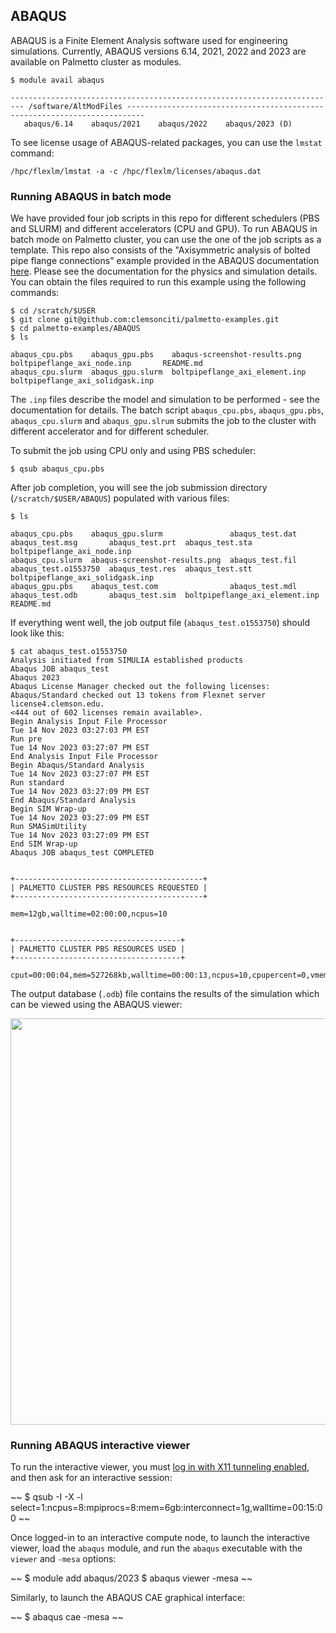 ## ABAQUS

ABAQUS is a Finite Element Analysis software used
for engineering simulations.
Currently, ABAQUS versions 6.14, 2021, 2022 and 2023 are available on Palmetto cluster
as modules.

~~~
$ module avail abaqus

------------------------------------------------------------------------- /software/AltModFiles --------------------------------------------------------------------------
   abaqus/6.14    abaqus/2021    abaqus/2022    abaqus/2023 (D)
~~~

To see license usage of ABAQUS-related packages,
you can use the `lmstat` command:

~~~
/hpc/flexlm/lmstat -a -c /hpc/flexlm/licenses/abaqus.dat
~~~

### Running ABAQUS in batch mode

We have provided four job scripts in this repo for different schedulers (PBS and SLURM) and different accelerators (CPU and GPU).
To run ABAQUS in batch mode on Palmetto cluster, you can use the one of the job scripts as a template.
This repo also consists of the "Axisymmetric analysis of bolted pipe flange connections"
example provided in the ABAQUS documentation [here](http://bobcat.nus.edu.sg:2080/v6.14/books/exa/default.htm).
Please see the documentation for the physics and simulation details.
You can obtain the files required to run this example
using the following commands:

~~~
$ cd /scratch/$USER
$ git clone git@github.com:clemsonciti/palmetto-examples.git
$ cd palmetto-examples/ABAQUS
$ ls

abaqus_cpu.pbs    abaqus_gpu.pbs    abaqus-screenshot-results.png   boltpipeflange_axi_node.inp       README.md
abaqus_cpu.slurm  abaqus_gpu.slurm  boltpipeflange_axi_element.inp  boltpipeflange_axi_solidgask.inp  
~~~

The `.inp` files describe the model and simulation to be performed - see
the documentation for details.
The batch script `abaqus_cpu.pbs`, `abaqus_gpu.pbs`, `abaqus_cpu.slurm` and `abaqus_gpu.slrum` submits the job to the cluster with different accelerator and for different scheduler.

To submit the job using CPU only and using PBS scheduler:

~~~
$ qsub abaqus_cpu.pbs
~~~

After job completion, you will see the job submission directory (`/scratch/$USER/ABAQUS`)
populated with various files:

~~~
$ ls

abaqus_cpu.pbs    abaqus_gpu.slurm               abaqus_test.dat  abaqus_test.msg       abaqus_test.prt  abaqus_test.sta                 boltpipeflange_axi_node.inp
abaqus_cpu.slurm  abaqus-screenshot-results.png  abaqus_test.fil  abaqus_test.o1553750  abaqus_test.res  abaqus_test.stt                 boltpipeflange_axi_solidgask.inp
abaqus_gpu.pbs    abaqus_test.com                abaqus_test.mdl  abaqus_test.odb       abaqus_test.sim  boltpipeflange_axi_element.inp  README.md
~~~

If everything went well, the job output file (`abaqus_test.o1553750`) should look like this:

~~~
$ cat abaqus_test.o1553750
Analysis initiated from SIMULIA established products
Abaqus JOB abaqus_test
Abaqus 2023
Abaqus License Manager checked out the following licenses:
Abaqus/Standard checked out 13 tokens from Flexnet server license4.clemson.edu.
<444 out of 602 licenses remain available>.
Begin Analysis Input File Processor
Tue 14 Nov 2023 03:27:03 PM EST
Run pre
Tue 14 Nov 2023 03:27:07 PM EST
End Analysis Input File Processor
Begin Abaqus/Standard Analysis
Tue 14 Nov 2023 03:27:07 PM EST
Run standard
Tue 14 Nov 2023 03:27:09 PM EST
End Abaqus/Standard Analysis
Begin SIM Wrap-up
Tue 14 Nov 2023 03:27:09 PM EST
Run SMASimUtility
Tue 14 Nov 2023 03:27:09 PM EST
End SIM Wrap-up
Abaqus JOB abaqus_test COMPLETED


+------------------------------------------+
| PALMETTO CLUSTER PBS RESOURCES REQUESTED |
+------------------------------------------+

mem=12gb,walltime=02:00:00,ncpus=10


+-------------------------------------+
| PALMETTO CLUSTER PBS RESOURCES USED |
+-------------------------------------+

cput=00:00:04,mem=527268kb,walltime=00:00:13,ncpus=10,cpupercent=0,vmem=4076156kb
~~~

The output database (`.odb`) file
contains the results of the simulation which can be viewed
using the ABAQUS viewer:

<img src="{{site.baseurl}}/images/abaqus-screenshot-results.png" style="width:650px">

### Running ABAQUS interactive viewer

To run the interactive viewer,
you must [log in with X11 tunneling enabled](https://docs.rcd.clemson.edu/palmetto/connect/x11_tunneling/?utm_source=old-site-redirect),
and then ask for an interactive session:

~~
$ qsub -I -X -l select=1:ncpus=8:mpiprocs=8:mem=6gb:interconnect=1g,walltime=00:15:00
~~

Once logged-in to an interactive compute node,
to launch the interactive viewer,
load the `abaqus` module, and run the `abaqus` executable with the `viewer` and `-mesa` options:

~~
$ module add abaqus/2023
$ abaqus viewer -mesa
~~

Similarly,
to launch the ABAQUS CAE graphical interface:

~~
$ abaqus cae -mesa
~~
